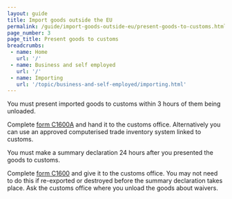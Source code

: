 ```yaml
---
layout: guide
title: Import goods outside the EU
permalink: /guide/import-goods-outside-eu/present-goods-to-customs.html
page_number: 3
page_title: Present goods to customs
breadcrumbs:
 - name: Home
   url: '/'
 - name: Business and self employed
   url: '/'
 - name: Importing
   url: '/topic/business-and-self-employed/importing.html'   
---
```


You must present imported goods to customs within 3 hours of them being unloaded. 

Complete [form C1600A](/government/publications/import-and-export-presentation-of-third-country-goods-c1600a) and hand it to the customs office. Alternatively you can use an approved computerised trade inventory system linked to customs.

You must make a summary declaration 24 hours after you presented the goods to customs. 

Complete [form C1600](/government/publications/import-and-export-summary-declaration-goods-arrived-from-non-ec-countries-c1600) and give it to the customs office. You may not need to do this if re-exported or destroyed before the summary declaration takes place. Ask the customs office where you unload the goods about waivers.
